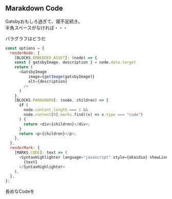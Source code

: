 <!-- ---
title: "Markdownはじめました"
date: "2023-06-03 10:00:00"
slug: 'note-01'
description: "冷やし中華の話ではなく、Notesコンテンツを増設した話。"
--- -->

## Marakdown Code

Gatsbyおもしろ過ぎて、寝不足続き。<br>
半角スペースがなければ・・・

パラグラフはどうだ


```javascript:title=BlogPostTemplate.js
const options = {
  renderNode: {
    [BLOCKS.EMBEDDED_ASSET]: (node) => {
    const { gatsbyImage, description } = node.data.target
    return (
      <GatsbyImage
          image={getImage(gatsbyImage)}
          alt={description}
        />
      )
    },
    [BLOCKS.PARAGRAPH]: (node, children) => {
      if (
        node.content.length === 1 &&
        node.content[0].marks.find((x) => x.type === "code")
      ) {
        return <div>{children}</div>;
      }
      return <p>{children}</p>;
    },
  },
  renderMark: {
    [MARKS.CODE]: text => (
      <SyntaxHighlighter language="javascript" style={okaidia} showLineNumbers>
        {text}
      </SyntaxHighlighter>
    ),
  },
};
```

長めなCodeを


